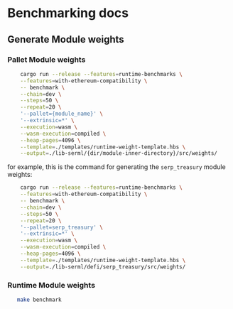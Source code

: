 # Benchmarking docs

## Generate Module weights

### Pallet Module weights

```bash
    cargo run --release --features=runtime-benchmarks \
    --features=with-ethereum-compatibility \
    -- benchmark \
    --chain=dev \
    --steps=50 \
    --repeat=20 \
    '--pallet={module_name}' \
    '--extrinsic=*' \
    --execution=wasm \
    --wasm-execution=compiled \
    --heap-pages=4096 \
    --template=./templates/runtime-weight-template.hbs \
    --output=./lib-serml/{dir/module-inner-directory}/src/weights/
```

for example, this is the command for generating the `serp_treasury` module weights:

```bash
    cargo run --release --features=runtime-benchmarks \
    --features=with-ethereum-compatibility \
    -- benchmark \
    --chain=dev \
    --steps=50 \
    --repeat=20 \
    '--pallet=serp_treasury' \
    '--extrinsic=*' \
    --execution=wasm \
    --wasm-execution=compiled \
    --heap-pages=4096 \
    --template=./templates/runtime-weight-template.hbs \
    --output=./lib-serml/defi/serp_treasury/src/weights/
```

### Runtime Module weights

```bash
   make benchmark
```
